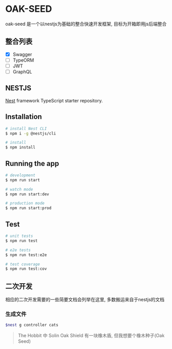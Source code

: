 # OAK-SEED

oak-seed 是一个以nestjs为基础的整合快速开发框架, 目标为开箱即用js后端整合

## 整合列表

* [X] Swagger
* [ ] TypeORM
* [ ] JWT
* [ ] GraphQL

## NESTJS

[Nest](https://github.com/nestjs/nest) framework TypeScript starter repository.

## Installation

```bash
# install Nest CLI
$ npm i -g @nestjs/cli

# install
$ npm install
```

## Running the app

```bash
# development
$ npm run start

# watch mode
$ npm run start:dev

# production mode
$ npm run start:prod
```

## Test

```bash
# unit tests
$ npm run test

# e2e tests
$ npm run test:e2e

# test coverage
$ npm run test:cov
```

## 二次开发

相应的二次开发需要的一些简要文档会列举在这里, 多数搬运来自于nestjs的文档

### 生成文件

```bash
$nest g controller cats
```



> The Hobbit 中 Solin Oak Shield 有一块橡木盾, 但我想要个橡木种子(Oak Seed)
